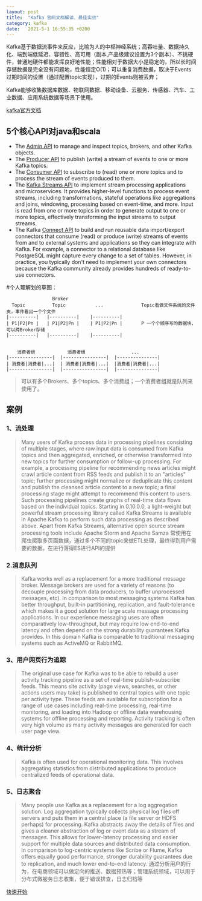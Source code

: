 ```yaml
---
layout: post
title:  "Kafka 官网文档解读、最佳实战"
category: kafka
date:   2021-5-1 16:55:35 +0200
---
```


Kafka基于数据流事件来反应，比喻为人的中枢神经系统；高吞吐量、数据持久化、端到端低延迟、容错性、高可用（副本,产品级建议设置为3个副本）、不挑硬件，普通地硬件都能发挥良好地性能；性能相对于数据大小是稳定的，所以长时间存储数据是完全没有问题地，性能恒定O(1)；可以重复消费数据，取决于Events过期时间的设置（通过配置topic实现），过期的Events则被丢弃；

Kafka能够收集数据库数据、物联网数据、移动设备、云服务、传感器、汽车、工业数据、应用系统数据等场景下使用。

[kafka官方文档](https://kafka.apache.org/documentation/)
## 5个核心API对java和scala
- The [Admin API](https://kafka.apache.org/documentation.html#adminapi) to manage and inspect topics, brokers, and other Kafka objects.
- The [Producer API](https://kafka.apache.org/documentation.html#producerapi) to publish (write) a stream of events to one or more Kafka topics.
- The [Consumer API](https://kafka.apache.org/documentation.html#consumerapi) to subscribe to (read) one or more topics and to process the stream of events produced to them.
- The [Kafka Streams API](https://kafka.apache.org/documentation/streams/) to implement stream processing applications and microservices. It provides higher-level functions to process event streams, including transformations, stateful operations like aggregations and joins, windowing, processing based on event-time, and more. Input is read from one or more topics in order to generate output to one or more topics, effectively transforming the input streams to output streams.
- The Kafka [Connect API](https://kafka.apache.org/documentation.html#connect) to build and run reusable data import/export connectors that consume (read) or produce (write) streams of events from and to external systems and applications so they can integrate with Kafka. For example, a connector to a relational database like PostgreSQL might capture every change to a set of tables. However, in practice, you typically don't need to implement your own connectors because the Kafka community already provides hundreds of ready-to-use connectors.

#个人理解划的草图：
```
                 Broker
  Topic          Topic           ...              Topic看做文件系统的文件夹，事件看出一个个文件
|----------|   |----------|    |----------|
| P1|P2|Pn |   | P1|P2|Pn |    | P1|P2|Pn |       P 一个个顺序写的数据块，可以跨Broker存储
|----------|   |----------|    |----------|
                    
                   
    消费者组            消费者组                 ...
|----------------|  |----------------|  |---------------| 
| 消费者|消费者|...|  | 消费者|消费者|...|  |消费者|消费者|...|
|----------------|  |----------------|  |---------------|

```
> 可以有多个Brokers、多个topics、多个消费组；一个消费者组就是队列来使用了。

## 案例
### 1、流处理
> Many users of Kafka process data in processing pipelines consisting of multiple stages, where raw input data is consumed from Kafka topics and then aggregated, enriched, or otherwise transformed into new topics for further consumption or follow-up processing. For example, a processing pipeline for recommending news articles might crawl article content from RSS feeds and publish it to an "articles" topic; further processing might normalize or deduplicate this content and publish the cleansed article content to a new topic; a final processing stage might attempt to recommend this content to users. Such processing pipelines create graphs of real-time data flows based on the individual topics. Starting in 0.10.0.0, a light-weight but powerful stream processing library called Kafka Streams is available in Apache Kafka to perform such data processing as described above. Apart from Kafka Streams, alternative open source stream processing tools include Apache Storm and Apache Samza
常使用在爬虫爬取多页面数据，通过多个不同的topic来做ETL处理，最终得到用户需要的数据。在进行落得ES进行API的提供

### 2.消息队列
> Kafka works well as a replacement for a more traditional message broker. Message brokers are used for a variety of reasons (to decouple processing from data producers, to buffer unprocessed messages, etc). In comparison to most messaging systems Kafka has better throughput, built-in partitioning, replication, and fault-tolerance which makes it a good solution for large scale message processing applications.
> In our experience messaging uses are often comparatively low-throughput, but may require low end-to-end latency and often depend on the strong durability guarantees Kafka provides.
> In this domain Kafka is comparable to traditional messaging systems such as ActiveMQ or RabbitMQ.

### 3、用户网页行为追踪
> The original use case for Kafka was to be able to rebuild a user activity tracking pipeline as a set of real-time publish-subscribe feeds. This means site activity (page views, searches, or other actions users may take) is published to central topics with one topic per activity type. These feeds are available for subscription for a range of use cases including real-time processing, real-time monitoring, and loading into Hadoop or offline data warehousing systems for offline processing and reporting.
> Activity tracking is often very high volume as many activity messages are generated for each user page view.

### 4、统计分析
> Kafka is often used for operational monitoring data. This involves aggregating statistics from distributed applications to produce centralized feeds of operational data.

### 5、日志聚合
> Many people use Kafka as a replacement for a log aggregation solution. Log aggregation typically collects physical log files off servers and puts them in a central place (a file server or HDFS perhaps) for processing. Kafka abstracts away the details of files and gives a cleaner abstraction of log or event data as a stream of messages. This allows for lower-latency processing and easier support for multiple data sources and distributed data consumption. In comparison to log-centric systems like Scribe or Flume, Kafka offers equally good performance, stronger durability guarantees due to replication, and much lower end-to-end latency.
通过分析用户的行为，在电商领域可以做定向的推送、数据预热等；管理系统领域，可以用于分布式微服务日志收集，便于错误排查，日志归档等

[快速开始](https://kafka.apache.org/quickstart#quickstart_send)